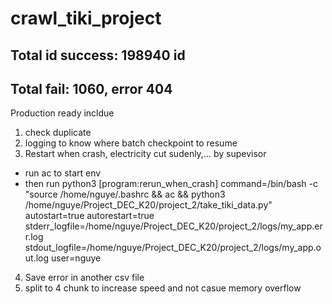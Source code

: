 # crawl_tiki_project

## Total id success: 198940 id 
## Total fail: 1060, error 404 

Production ready incldue 
1. check duplicate
2. logging to know where batch checkpoint to resume
3. Restart when crash, electricity cut sudenly,... by supevisor
- run ac to start env
- then run python3
[program:rerun_when_crash]
command=/bin/bash -c "source /home/nguye/.bashrc && ac && python3 /home/nguye/Project_DEC_K20/project_2/take_tiki_data.py"
autostart=true
autorestart=true
stderr_logfile=/home/nguye/Project_DEC_K20/project_2/logs/my_app.err.log
stdout_logfile=/home/nguye/Project_DEC_K20/project_2/logs/my_app.out.log
user=nguye
4. Save error in another csv file
5. split to 4 chunk to increase speed and not casue memory overflow

